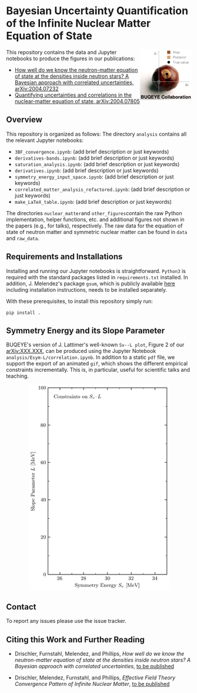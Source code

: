 # Bayesian Uncertainty Quantification of the Infinite Nuclear Matter Equation of State

<img align="right" width="140" src="./logos/buqeye_logo_web.png">
This repository contains the data and Jupyter notebooks to produce the figures
in our publications:

* [How well do we know the neutron-matter equation of state at the densities inside neutron stars? A Bayesian approach with correlated uncertainties, arXiv:2004.07232](https://arxiv.org/abs/2004.07232)   
* [Quantifying uncertainties and correlations in the nuclear-matter equation of state, arXiv:2004.07805](https://arxiv.org/abs/2004.07805)


## Overview

This repository is organized as follows: The directory `analysis` contains
all the relevant Jupyter notebooks:
* `3BF_convergence.ipynb`: (add brief description or just keywords)
* `derivatives-bands.ipynb`: (add brief description or just keywords)
* `saturation_analysis.ipynb`: (add brief description or just keywords)
* `derivatives.ipynb`: (add brief description or just keywords)
* `symmetry_energy_input_space.ipynb`: (add brief description or just keywords)
* `correlated_matter_analysis_refactored.ipynb`: (add brief description or just keywords)
* `make_LaTeX_table.ipynb`: (add brief description or just keywords)


The directories `nuclear_matter`and `other_figures`contain the raw Python
implementation, helper functions, etc. and additional figures not shown in the
papers (e.g., for talks), respectively. The raw data for the equation of state of
neutron matter and symmetric nuclear matter can be found in `data` and
`raw_data`.


## Requirements and Installations

Installing and running our Jupyter notebooks is straightforward. `Python3` is
required with the standard packages listed in `requirements.txt` installed. In
addition, J. Melendez's package `gsum`, which is publicly available [here](gsum)
including installation instructions, needs to be installed separately.

With these prerequisites, to install this repository simply run:

```shell
pip install .
```

## Symmetry Energy and its Slope Parameter

BUQEYE's version of J. Lattimer's well-known `Sv--L plot`, Figure 2 of our [arXiv:XXX.XXX][shortPaper], can be produced using the Jupyter Notebook `analysis/Esym-L/correlation.ipynb`. In addition to
a static `pdf` file, we support the export of an animated `gif`, which shows the different empirical constraints incrementally. This is, in particular, useful for scientific talks and teaching.

<p align="center">
  <img width="380" src="analysis/Esym-L/incremental_plots/Lattimer_Esym_L_animated.gif">
</p>


## Contact

To report any issues please use the issue tracker.


## Citing this Work and Further Reading

* Drischler, Furnstahl, Melendez, and Phillips, _How well do we know the neutron-matter equation of state at the densities
inside neutron stars? A Bayesian approach with correlated uncertainties_, [to be published][shortPaper]

* Drischler, Melendez, Furnstahl, and Phillips, _Effective
Field Theory Convergence Pattern of Infinite Nuclear Matter_, [to be published][longPaper]



[buqeye]:https://buqeye.github.io/ "to the website of the BUQEYE collaboration"
[gsum]:https://github.com/buqeye/gsum "to the gsum's github repository"
[shortPaper]: https://buqeye.github.io/
[longPaper]: https://buqeye.github.io/
